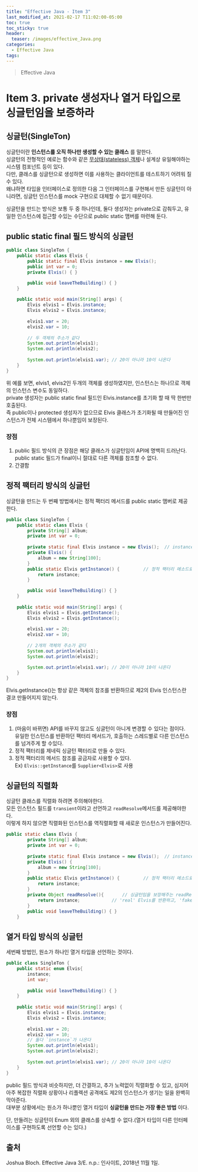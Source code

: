 ```yaml
---
title: "Effective Java - Item 3"
last_modified_at: 2021-02-17 T11:02:00-05:00
toc: true
toc_sticky: true
header:
  teaser: /images/effective_Java.png
categories: 
  - Effective Java
tags:
---
```


> Effective Java

Item 3. private 생성자나 열거 타입으로 싱글턴임을 보증하라
=============
## 싱글턴(SingleTon)
싱글턴이란 **인스턴스를 오직 하나만 생성할 수 있는 클래스** 를 말한다.  
싱글턴의 전형적인 예로는 함수와 같은 [무상태(stateless) 객체](https://kyeoneee.tistory.com/54)나 설계상 유일해야하는 시스템 컴포넌트 등이 있다.  
다만, 클래스를 싱글턴으로 생성하면 이를 사용하는 클라이언트를 테스트하기 어려워 질 수 있다.  
왜냐하면 타입을 인터페이스로 정의한 다음 그 인터페이스를 구현해서 만든 싱글턴이 아니라면, 싱글턴 인스턴스를 mock 구현으로 대체할 수 없기 때문이다.  

싱글턴을 만드는 방식은 보통 두 중 하나인데, 둘다 생성자는 private으로 감춰두고, 유일한 인스턴스에 접근할 수있는 수단으로 public static 맴버를 마련해 둔다.  
## public static final 필드 방식의 싱글턴
```java
public class SingleTon {
	public static class Elvis {
		public static final Elvis instance = new Elvis();
		public int var = 0;
		private Elvis() { }

		public void leaveTheBuilding() { }
	}
	
	public static void main(String[] args) {
		Elvis elvis1 = Elvis.instance;
		Elvis elvis2 = Elvis.instance;
		
		elvis1.var = 20;
		elvis2.var = 10;
		
		// 두 객체의 주소가 같다
		System.out.println(elvis1);	
		System.out.println(elvis2);	
		
		System.out.println(elvis1.var);	// 20이 아니라 10이 나온다
	}
}
```
위 예를 보면, elvis1, elvis2인 두개의 객체를 생성하였지만, 인스턴스는 하나므로 객체의 인스턴스 변수도 동일하다.  
private 생성자는 public static final 필드인 Elvis.instance를 초기화 할 때 딱 한번만 호출된다.  
즉 public이나 protected 생성자가 없으므로 Elvis 클래스가 초기화될 때 만들어진 인스턴스가 전체 시스템에서 하나뿐임이 보장된다.  

### 장점
1. public 필드 방식의 큰 장점은 해당 클래스가 싱글턴임이 API에 명백히 드러난다. public static 필드가 final이니 절대로 다른 객체를 참조할 수 없다.  
2. 간결함  

## 정적 팩터리 방식의 싱글턴
싱글턴을 만드는 두 번째 방법에서는 정적 팩터리 메서드를 public static 맴버로 제공한다.  
```java
public class SingleTon {
	public static class Elvis {
		private String[] album;
		private int var = 0;
		
		private static final Elvis instance = new Elvis();	// instance 생성을 priavte
		private Elvis() { 
			album = new String[100];
		}
		public static Elvis getInstance() {			// 정적 팩터리 메소드로 인스턴스 반환
			return instance;
		}

		public void leaveTheBuilding() { }
	}
	
	public static void main(String[] args) {
		Elvis elvis1 = Elvis.getInstance();
		Elvis elvis2 = Elvis.getInstance();
		
		elvis1.var = 20;
		elvis2.var = 10;
		
		// 2개의 객체의 주소가 같다
		System.out.println(elvis1);	
		System.out.println(elvis2);	

		System.out.println(elvis1.var);	// 20이 아니라 10이 나온다
	}
}
```
Elvis.getInstance()는 항상 같은 객체의 참조를 반환하므로 제2의 Elvis 인스턴스란 결코 만들어지지 않는다.  
### 장점
1. (마음이 바뀌면) API를 바꾸지 않고도 싱글턴이 아니게 변경할 수 있다는 점이다.  
유일한 인스턴스를 반환하던 팩터리 메서드가, 호출하는 스레드별로 다른 인스턴스를 넘겨주게 할 수있다.  
2. 정적 팩터리를 제네릭 싱글턴 팩터리로 만들 수 있다.  
3. 정적 팩터리의 메서드 참조를 공금자로 사용할 수 있다.  
Ex) `Elvis::getInstance`를 `Supplier<Elvis>`로 사용  

## 싱글턴의 직렬화
싱글턴 클래스를 직렬화 하려면 주의해야한다.  
모든 인스턴스 필드를 `transient`이라고 선언하고 `readResolve`메서드를 제공해야한다.  
이렇게 하지 않으면 직렬화된 인스턴스를 역직렬화할 때 새로운 인스턴스가 만들어진다.  
```java
public static class Elvis {
		private String[] album;
		private int var = 0;
		
		private static final Elvis instance = new Elvis();	// instance 생성을 priavte
		private Elvis() { 
			album = new String[100];
		}
		public static Elvis getInstance() {			// 정적 팩터리 메소드로 인스턴스 반환
			return instance;
		}
		private Object readResolve(){		// 싱글턴임을 보장해주는 readResolve 메서드
			return instance;			// 'real' Elvis를 반환하고, 'fake'는 GC가 처리한다.
		}
		public void leaveTheBuilding() { }
	}
```

## 열거 타입 방식의 싱글턴
세번째 방법인, 원소가 하나인 열거 타입을 선언하는 것이다.  

```java
public class SingleTon {
	public static enum Elvis{
		instance;
		int var;
		
		public void leaveTheBuilding() { }
	}
	
	public static void main(String[] args) {
		Elvis elvis1 = Elvis.instance;
		Elvis elvis2 = Elvis.instance;
		
		elvis1.var = 20;
		elvis2.var = 10;
		// 둘다 `instance`가 나온다
		System.out.println(elvis1);	
		System.out.println(elvis2);	
		
		System.out.println(elvis1.var);	// 20이 아니라 10이 나온다
	}
}
```
public 필드 방식과 비슷하지만, 더 간결하고, 추가 노력없이 직렬화할 수 있고, 심지어 아주 복잡한 직렬화 상황이나 리플렉션 공격에도 제2의 인스턴스가 생기는 일을 완벽히 막아준다.  
대부분 상황에서는 원소가 하나뿐인 열거 타입이 **싱글턴을 만드는 가장 좋은 방법** 이다.  

단, 만들려는 싱글턴이 Enum 외의 클래스를 상속할 수 없다.(열거 타입이 다른 인터페이스를 구현하도록 선언할 수는 있다.)

## 출처
Joshua Bloch. Effective Java 3/E. n.p.: 인사이트, 2018년 11월 1일.  


